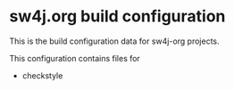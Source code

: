 # sw4j.org build configuration

This is the build configuration data for sw4j-org projects.

This configuration contains files for
* checkstyle
